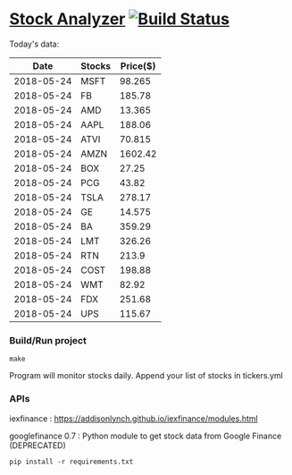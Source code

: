 # [Stock Analyzer](https://ogoyal.github.io/StockAnalyzer/) [![Build Status](https://travis-ci.org/ogoyal/StockAnalyzer.svg?branch=master)](https://travis-ci.org/ogoyal/StockAnalyzer)

Today's data:

| Date| Stocks| Price($) | 
| --- | --- | ---  | 
| 2018-05-24| MSFT| 98.265 | 
| 2018-05-24| FB| 185.78 | 
| 2018-05-24| AMD| 13.365 | 
| 2018-05-24| AAPL| 188.06 | 
| 2018-05-24| ATVI| 70.815 | 
| 2018-05-24| AMZN| 1602.42 | 
| 2018-05-24| BOX| 27.25 | 
| 2018-05-24| PCG| 43.82 | 
| 2018-05-24| TSLA| 278.17 | 
| 2018-05-24| GE| 14.575 | 
| 2018-05-24| BA| 359.29 | 
| 2018-05-24| LMT| 326.26 | 
| 2018-05-24| RTN| 213.9 | 
| 2018-05-24| COST| 198.88 | 
| 2018-05-24| WMT| 82.92 | 
| 2018-05-24| FDX| 251.68 | 
| 2018-05-24| UPS| 115.67 | 

### Build/Run project

```
make
```

Program will monitor stocks daily. Append your list of stocks in tickers.yml

### APIs
iexfinance : https://addisonlynch.github.io/iexfinance/modules.html

googlefinance 0.7 : Python module to get stock data from Google Finance (DEPRECATED)

```
pip install -r requirements.txt
```
